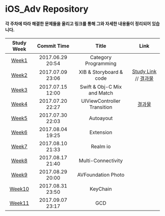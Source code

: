 # iOS_Adv Repository

#### 각 주차에 따라 해결한 문제들을 올리고 링크를 통해 그와 자세한 내용들이 정리되어 있습니다. 


| Study Week |   Commit Time    |        Title         | Link |
| :--------: | :--------------: | :------------------: | :--: |
|  [Week1](https://github.com/Yongjai/iOS_Adv/tree/master/Week1) | 2017.06.29 20:54 | Category Programming |      |
|  [Week2](https://github.com/Yongjai/iOS_Adv/tree/master/Week2) | 2017.07.09 23:06 | XIB & Storyboard & code |   [Study Link](https://github.com/Yongjai/TIL/blob/master/iOS/Objective-C/StoryboardvsNIBsvsCode.md/) // [결과물](https://github.com/Yongjai/iOS_Adv/blob/master/img/Calendar.png)  |
|  [Week3](https://github.com/Yongjai/iOS_Adv/tree/master/Week3) | 2017.07.15 12:00 | Swift & Obj-C Mix and Match |     |
|  [Week4](https://github.com/Yongjai/iOS_Adv/tree/master/Week4) | 2017.07.20 22:27 | UIViewController Transition |  [결과물](https://github.com/Yongjai/iOS_Adv/blob/master/img/Week4demo.gif)   |
|  [Week5](https://github.com/Yongjai/iOS_Adv/tree/master/Week5) | 2017.07.30 22:03 | Autoayout |      |
|  [Week6](https://github.com/Yongjai/iOS_Adv/tree/master/Week6) | 2017.08.04 19:25 | Extension |      |
|  [Week7](https://github.com/Yongjai/iOS_Adv/tree/master/Week7) | 2017.08.10 21:33 | Realm io |      |
|  [Week8](https://github.com/Yongjai/iOS_Adv/tree/master/Week8) | 2017.08.17 21:40 | Multi-Connectivity |      |
|  [Week9](https://github.com/Yongjai/iOS_Adv/tree/master/Week9) | 2017.08.29 20:00 | AVFoundation Photo |      |
|  [Week10](https://github.com/Yongjai/iOS_Adv/tree/master/Week10) | 2017.08.31 23:50 | KeyChain |      |
|  [Week11](https://github.com/Yongjai/iOS_Adv/tree/master/Week11) | 2017.09.07 23:17 | GCD |      |

